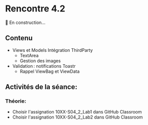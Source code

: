 # Rencontre 4.2

🚧 En construction...

## Contenu
- Views et Models Intégration ThirdParty 
  - TextArea 
  - Gestion des images 
- Validation : notifications Toastr 
  - Rappel ViewBag et ViewData 

## Activités de la séance: 
### Théorie:  
- Choisir l'assignation 10XX-S04_2_Lab1 dans GitHub Classroom
- Choisir l'assignation 10XX-S04_2_Lab2 dans GitHub Classroom
